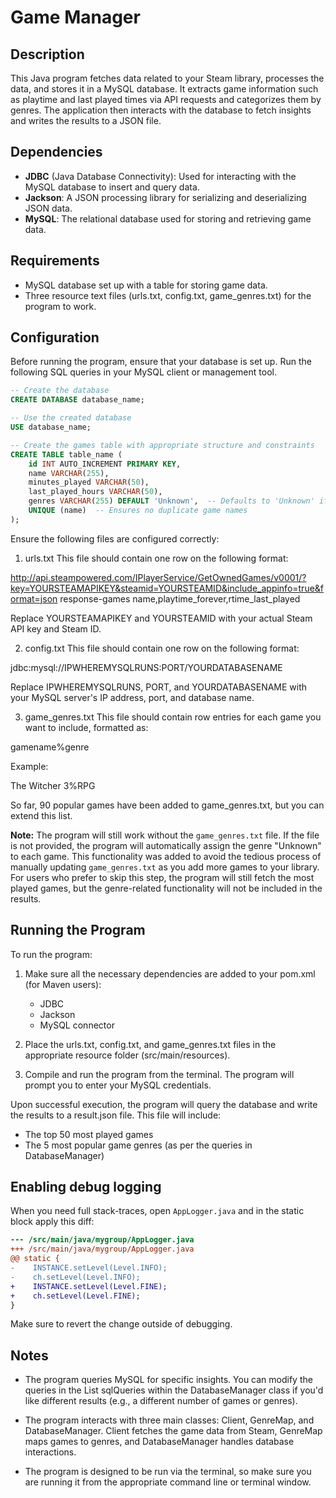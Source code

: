 # Game Manager
## Description
This Java program fetches data related to your Steam library, processes the data, and stores it in a MySQL database. It extracts game information such as playtime and last played times via API requests and categorizes them by genres. The application then interacts with the database to fetch insights and writes the results to a JSON file.

## Dependencies
- **JDBC** (Java Database Connectivity): Used for interacting with the MySQL database to insert and query data.
- **Jackson**: A JSON processing library for serializing and deserializing JSON data.
- **MySQL**: The relational database used for storing and retrieving game data.
## Requirements
- MySQL database set up with a table for storing game data.
- Three resource text files (urls.txt, config.txt, game_genres.txt) for the program to work.
## Configuration

Before running the program, ensure that your database is set up. Run the following SQL queries in your MySQL client or management tool.

```sql
-- Create the database
CREATE DATABASE database_name;

-- Use the created database
USE database_name;

-- Create the games table with appropriate structure and constraints
CREATE TABLE table_name (
    id INT AUTO_INCREMENT PRIMARY KEY,
    name VARCHAR(255),
    minutes_played VARCHAR(50),
    last_played_hours VARCHAR(50),
    genres VARCHAR(255) DEFAULT 'Unknown',  -- Defaults to 'Unknown' if nothing is provided
    UNIQUE (name)  -- Ensures no duplicate game names
);
```

Ensure the following files are configured correctly:

1. urls.txt
This file should contain one row on the following format:

http://api.steampowered.com/IPlayerService/GetOwnedGames/v0001/?key=YOURSTEAMAPIKEY&steamid=YOURSTEAMID&include_appinfo=true&format=json response-games name,playtime_forever,rtime_last_played

Replace YOURSTEAMAPIKEY and YOURSTEAMID with your actual Steam API key and Steam ID.

2. config.txt
This file should contain one row on the following format:

jdbc:mysql://IPWHEREMYSQLRUNS:PORT/YOURDATABASENAME

Replace IPWHEREMYSQLRUNS, PORT, and YOURDATABASENAME with your MySQL server's IP address, port, and database name.

3. game_genres.txt
This file should contain row entries for each game you want to include, formatted as:

gamename%genre

Example:

The Witcher 3%RPG

So far, 90 popular games have been added to game_genres.txt, but you can extend this list. 

**Note:** The program will still work without the `game_genres.txt` file. If the file is not provided, the program will automatically assign the genre "Unknown" to each game. This functionality was added to avoid the tedious process of manually updating `game_genres.txt` as you add more games to your library. For users who prefer to skip this step, the program will still fetch the most played games, but the genre-related functionality will not be included in the results.
 

## Running the Program
To run the program:

1. Make sure all the necessary dependencies are added to your pom.xml (for Maven users):
    - JDBC
    - Jackson
    - MySQL connector

2. Place the urls.txt, config.txt, and game_genres.txt files in the appropriate resource folder (src/main/resources).

3. Compile and run the program from the terminal. The program will prompt you to enter your MySQL credentials.

Upon successful execution, the program will query the database and write the results to a result.json file. This file will include:

- The top 50 most played games
- The 5 most popular game genres (as per the queries in DatabaseManager)

## Enabling debug logging

When you need full stack-traces, open `AppLogger.java` and in the static block apply this diff:

```diff
--- /src/main/java/mygroup/AppLogger.java
+++ /src/main/java/mygroup/AppLogger.java
@@ static {
-    INSTANCE.setLevel(Level.INFO);
-    ch.setLevel(Level.INFO);
+    INSTANCE.setLevel(Level.FINE);
+    ch.setLevel(Level.FINE);
}
```
Make sure to revert the change outside of debugging.
## Notes
- The program queries MySQL for specific insights. You can modify the queries in the List<String> sqlQueries within the DatabaseManager class if you'd like different results (e.g., a different number of games or genres).

- The program interacts with three main classes: Client, GenreMap, and DatabaseManager. Client fetches the game data from Steam, GenreMap maps games to genres, and DatabaseManager handles database interactions.

- The program is designed to be run via the terminal, so make sure you are running it from the appropriate command line or terminal window.

